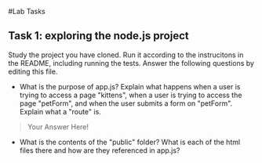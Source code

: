 #Lab Tasks

## Task 1: exploring the node.js project
Study the project you have cloned. Run it according to the instrucitons in the README, including running the tests. Answer the following questions by editing this file.
- What is the purpose of app.js? Explain what happens when a user is trying to access a page "kittens", when a user is trying to access the page "petForm", and when the user submits a form on "petForm". Explain what a "route" is.

> Your Answer Here!

- What is the contents of the "public" folder? What is each of the html files there and how are they referenced in app.js?

> 
